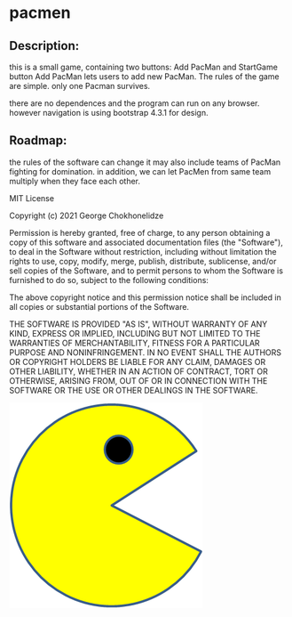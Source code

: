 # pacmen
## Description:
this is a small game, containing two buttons: Add PacMan and StartGame
button Add PacMan lets users to add new PacMan. 
The rules of the game are simple.
only one Pacman survives.

there are no dependences and the program can run on any browser.
however navigation is using bootstrap 4.3.1 for design.

## Roadmap:
the rules of the software can change it may also include teams of PacMan fighting for domination.
in addition, we can let PacMen from same team multiply when they face each other.

MIT License

Copyright (c) 2021  George Chokhonelidze

Permission is hereby granted, free of charge, to any person obtaining a copy
of this software and associated documentation files (the "Software"), to deal
in the Software without restriction, including without limitation the rights
to use, copy, modify, merge, publish, distribute, sublicense, and/or sell
copies of the Software, and to permit persons to whom the Software is
furnished to do so, subject to the following conditions:

The above copyright notice and this permission notice shall be included in all
copies or substantial portions of the Software.

THE SOFTWARE IS PROVIDED "AS IS", WITHOUT WARRANTY OF ANY KIND, EXPRESS OR
IMPLIED, INCLUDING BUT NOT LIMITED TO THE WARRANTIES OF MERCHANTABILITY,
FITNESS FOR A PARTICULAR PURPOSE AND NONINFRINGEMENT. IN NO EVENT SHALL THE
AUTHORS OR COPYRIGHT HOLDERS BE LIABLE FOR ANY CLAIM, DAMAGES OR OTHER
LIABILITY, WHETHER IN AN ACTION OF CONTRACT, TORT OR OTHERWISE, ARISING FROM,
OUT OF OR IN CONNECTION WITH THE SOFTWARE OR THE USE OR OTHER DEALINGS IN THE
SOFTWARE.

<img src="images/PacMan1.png">
